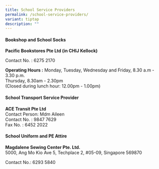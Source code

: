```yaml
---
title: School Service Providers
permalink: /school-service-providers/
variant: tiptap
description: ""
---
```

<h4>Bookshop and School Socks</h4>
<p><strong>Pacific Bookstores Pte Ltd (in CHIJ Kellock)</strong>
</p>
<p>Contact No. : 6275 2170</p>
<p><strong>Operating Hours :</strong> Monday, Tuesday, Wednesday and Friday,
8.30 a.m - 3.30 p.m.
<br>Thursday, 8.30am - 2.30pm
<br>(Closed during lunch hour: 12.00pm - 1.00pm)</p>
<h4>School Transport Service Provider</h4>
<p><strong>ACE Transit Pte Ltd</strong>
<br>Contact Person: Mdm Aileen
<br>Contact No. : 9847 7629
<br>Fax No. : 6452 2022</p>
<h4>School Uniform and PE Attire</h4>
<p><strong>Magdalene Sewing Center Pte. Ltd.</strong> 
<br>5000, Ang Mo Kio Ave 5, Techplace 2, #05-09, Singapore 569870</p>
<p></p>
<p>Contact No.: 6293 5840</p>
